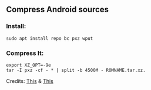 ## Compress Android sources

### Install:
    sudo apt install repo bc pxz wput
    
### Compress It:
    export XZ_OPT=-9e
    tar -I pxz -cf - * | split -b 4500M - ROMNAME.tar.xz.
    
    
    
Credits:
[This](https://github.com/SamarV-121/SamarV-121.github.io) & [This](https://github.com/regalstreak/skadoosh) 
